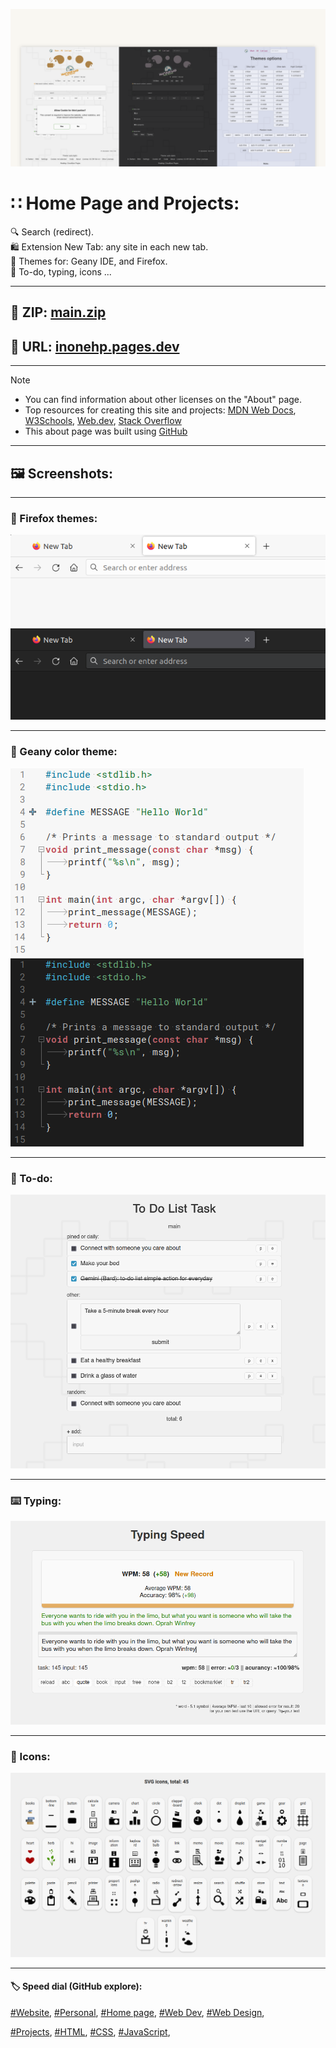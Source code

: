 <!-- README.md v.1.6.2 -->
  
![page with light and dark mode](/img/github-banner-settings.png)  
  
#  ∷ Home Page and Projects:   
🔍 Search (redirect).  
🛍️ Extension New Tab: any site in each new tab.  
🎨 Themes for: Geany IDE, and Firefox.  
📝 To-do, typing, icons ...  
  
---
  
## 📁 ZIP: [main.zip](https://github.com/inonehp/inonehp.pages.dev/archive/refs/heads/main.zip)
## 🔗 URL: [inonehp.pages.dev](https://inonehp.pages.dev/)
  
---
  
> [!NOTE]
> - You can find information about other licenses on the "About" page.  
> - Top resources for creating this site and projects: [MDN Web Docs](https://developer.mozilla.org/), [W3Schools](https://www.w3schools.com/), [Web.dev](https://web.dev/), [Stack Overflow](https://stackoverflow.com/)  
> - This about page was built using [GitHub](https://github.com/)  
  
---
  
## 🖼️ Screenshots:
  
---
  
### 🎨 Firefox themes:  
  
![Firefox light theme](/img/screenshots/firefox-light.png)
![Firefox dark theme](/img/screenshots/firefox-dark.png)  
  
---
  
### 🎨 Geany color theme:  
  
![Geany light color](/img/screenshots/geany-light.png)
![Geany dark color](/img/screenshots/geany-dark.png)  
  
---
  
### 📝 To-do:  
  
![todo](/img/screenshots/todo.png)
  
---
  
### ⌨️ Typing:  
  
![todo](/img/screenshots/typing.png)
  
---
  
### 🎨 Icons:  
  
![icons](/img/screenshots/icons.png)

---
  
<!-- 
### 🖼️ Screenshots:  

![light theme](/img/screenshots/light.png)
![dark theme](/img/screenshots/dark.png)
![theme option](/img/screenshots/theme-option.png)

---
  
-->
#### 🏷️ Speed dial (GitHub explore):  
[#Website](https://github.com/topics/website?s=updated),
[#Personal](https://github.com/topics/personal?s=updated),
[#Home page](https://github.com/topics/homepage?s=updated),
[#Web Dev](https://github.com/topics/webdev?s=updated),
[#Web Design](https://github.com/topics/webdesign?s=updated),  
  
[#Projects](https://github.com/topics/projects?s=updated),
[#HTML](https://github.com/topics/HTML?s=updated),
[#CSS](https://github.com/topics/css?s=updated),
[#JavaScript](https://github.com/topics/javascript?s=updated),








